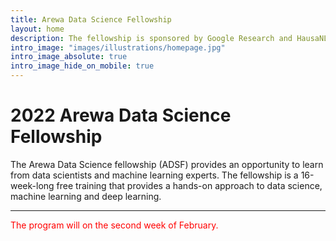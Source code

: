 ```yaml
---
title: Arewa Data Science Fellowship
layout: home
description: The fellowship is sponsored by Google Research and HausaNLP, Bayero University Kano.
intro_image: "images/illustrations/homepage.jpg"
intro_image_absolute: true
intro_image_hide_on_mobile: true
---
```


# 2022 Arewa Data Science Fellowship

The Arewa Data Science fellowship (ADSF) provides an opportunity to learn from data scientists and machine learning experts. The fellowship is a 16-week-long free training that provides a hands-on approach to data science, machine learning and deep learning. 

---

<span style="color:red">The program will on the second week of February.</span>
